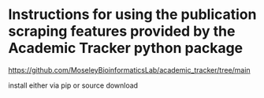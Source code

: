 # Instructions for using the publication scraping features provided by the Academic Tracker python package

https://github.com/MoseleyBioinformaticsLab/academic_tracker/tree/main

install either via pip or source download